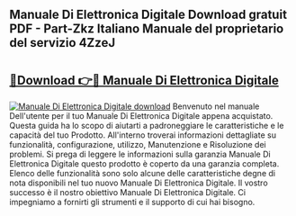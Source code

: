 ## Manuale Di Elettronica Digitale Download gratuit PDF - Part-Zkz Italiano Manuale del proprietario del servizio 4ZzeJ

# <h2><a href="http://dfehg9.blite.top/?on=Manuale+Di+Elettronica+Digitale">🔗Download 👉🔴 Manuale Di Elettronica Digitale</a></h2>

[![Manuale Di Elettronica Digitale download](https://i.imgur.com/lujVjoI.png)](http://dfehg9.blite.top/?on=Manuale+Di+Elettronica+Digitale)
Benvenuto nel manuale Dell'utente per il tuo Manuale Di Elettronica Digitale appena acquistato. Questa guida ha lo scopo di aiutarti a padroneggiare le caratteristiche e le capacità del tuo Prodotto. All'interno troverai informazioni dettagliate su funzionalità, configurazione, utilizzo, Manutenzione e Risoluzione dei problemi. Si prega di leggere le informazioni sulla garanzia Manuale Di Elettronica Digitale questo prodotto è coperto da una garanzia completa. Elenco delle funzionalità sono solo alcune delle caratteristiche degne di nota disponibili nel tuo nuovo Manuale Di Elettronica Digitale. Il vostro successo è il nostro obiettivo Manuale Di Elettronica Digitale. Ci impegniamo a fornirti gli strumenti e il supporto di cui hai bisogno.
